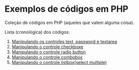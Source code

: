 Exemplos de códigos em PHP
====

Coleção de códigos em PHP (aqueles que valem alguma coisa).

Lista (cronológica) dos códigos:

1. [Manipulando os controles text, password e textarea](forms/textbox/)
2. [Manipulando o controle checkboxe](forms/checkbox/)
3. [Manipulando o controle radio button](forms/radio/)
4. [Manipulando o controle combobox](forms/combobox/)
5. [Manipulando o controle listbox(select multiple)](forms/listbox/)



